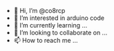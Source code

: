 - 👋 Hi, I’m @co8rcp
- 👀 I’m interested in arduino code
- 🌱 I’m currently learning ...
- 💞️ I’m looking to collaborate on ...
- 📫 How to reach me ...

<!---
co8rcp/co8rcp is a ✨ special ✨ repository because its `README.md` (this file) appears on your GitHub profile.
You can click the Preview link to take a look at your changes.
--->
